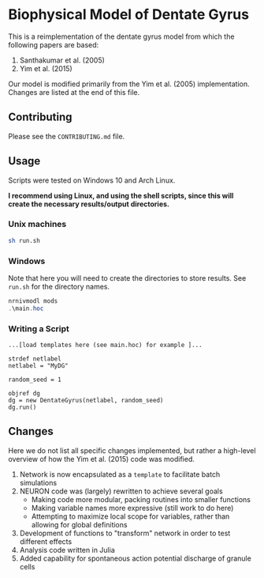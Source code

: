 # Biophysical Model of Dentate Gyrus 

This is a reimplementation of the dentate gyrus model from which the following papers are based: 

1. Santhakumar et al. (2005) 
2. Yim et al. (2015) 

Our model is modified primarily from the Yim et al. (2005) implementation. Changes are listed at the end of this file.  

## Contributing 

Please see the `CONTRIBUTING.md` file.

## Usage 

Scripts were tested on Windows 10 and Arch Linux. 

__I recommend using Linux, and using the shell scripts, since this will create the necessary results/output directories.__

### Unix machines 

``` bash
sh run.sh

```
### Windows 

Note that here you will need to create the directories to store results. See `run.sh` for the directory names.

```powershell
nrnivmodl mods 
.\main.hoc 
```

### Writing a Script 

```hoc 
...[load templates here (see main.hoc) for example ]...

strdef netlabel
netlabel = "MyDG"

random_seed = 1

objref dg
dg = new DentateGyrus(netlabel, random_seed)
dg.run() 

```

## Changes 

Here we do not list all specific changes implemented, but rather a high-level overview of how the Yim et al. (2015) code was modified. 

1. Network is now encapsulated as a `template` to facilitate batch simulations 
2. NEURON code was (largely) rewritten to achieve several goals
	- Making code more modular, packing routines into smaller functions 
	- Making variable names more expressive (still work to do here) 
	- Attempting to maximize local scope for variables, rather than allowing for global definitions 
3. Development of functions to "transform" network in order to test different effects
4. Analysis code written in Julia  
5. Added capability for spontaneous action potential discharge of granule cells 
